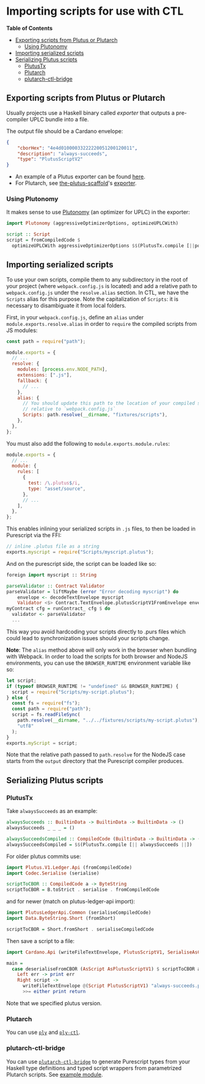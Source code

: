 # Importing scripts for use with CTL

**Table of Contents**
<!-- START doctoc generated TOC please keep comment here to allow auto update -->
<!-- DON'T EDIT THIS SECTION, INSTEAD RE-RUN doctoc TO UPDATE -->

- [Exporting scripts from Plutus or Plutarch](#exporting-scripts-from-plutus-or-plutarch)
  - [Using Plutonomy](#using-plutonomy)
- [Importing serialized scripts](#importing-serialized-scripts)
- [Serializing Plutus scripts](#serializing-plutus-scripts)
  - [PlutusTx](#plutustx)
  - [Plutarch](#plutarch)
  - [plutarch-ctl-bridge](#plutarch-ctl-bridge)

<!-- END doctoc generated TOC please keep comment here to allow auto update -->

## Exporting scripts from Plutus or Plutarch

Usually projects use a Haskell binary called *exporter* that outputs a pre-compiler UPLC bundle into a file.

The output file should be a Cardano envelope:

```json
{
    "cborHex": "4e4d01000033222220051200120011",
    "description": "always-succeeds",
    "type": "PlutusScriptV2"
}
```

- An example of a Plutus exporter can be found [here](https://github.com/Mr-Andersen/ctl-multisign-mre/blob/main/onchain/exporter/Main.hs).
- For Plutarch, see [the-plutus-scaffold](https://github.com/mlabs-haskell/the-plutus-scaffold)'s [exporter](https://github.com/mlabs-haskell/the-plutus-scaffold/tree/main/onchain/exporter).


### Using Plutonomy

It makes sense to use [Plutonomy](https://github.com/well-typed/plutonomy) (an optimizer for UPLC) in the exporter:

```haskell
import Plutonomy (aggressiveOptimizerOptions, optimizeUPLCWith)

script :: Script
script = fromCompiledCode $
  optimizeUPLCWith aggressiveOptimizerOptions $$(PlutusTx.compile [||policy||])
```

## Importing serialized scripts

To use your own scripts, compile them to any subdirectory in the root of your project (where `webpack.config.js` is located) and add a relative path to `webpack.config.js` under the `resolve.alias` section. In CTL, we have the `Scripts` alias for this purpose. Note the capitalization of `Scripts`: it is necessary to disambiguate it from local folders.

First, in your `webpack.config.js`, define an `alias` under `module.exports.resolve.alias` in order to `require` the compiled scripts from JS modules:

```javascript
const path = require("path");

module.exports = {
  // ...
  resolve: {
    modules: [process.env.NODE_PATH],
    extensions: [".js"],
    fallback: {
      // ...
    },
    alias: {
      // You should update this path to the location of your compiled scripts,
      // relative to `webpack.config.js`
      Scripts: path.resolve(__dirname, "fixtures/scripts"),
    },
  },
};
```

You must also add the following to `module.exports.module.rules`:

```javascript
module.exports = {
  // ...
  module: {
    rules: [
      {
        test: /\.plutus$/i,
        type: "asset/source",
      },
      // ...
    ],
  },
};
```

This enables inlining your serialized scripts in `.js` files, to then be loaded in Purescript via the FFI:

```javascript
// inline .plutus file as a string
exports.myscript = require("Scripts/myscript.plutus");
```

And on the purescript side, the script can be loaded like so:

```purescript
foreign import myscript :: String

parseValidator :: Contract Validator
parseValidator = liftMaybe (error "Error decoding myscript") do
    envelope <- decodeTextEnvelope myscript
    Validator <$> Contract.TextEnvelope.plutusScriptV1FromEnvelope envelope
myContract cfg = runContract_ cfg $ do
  validator <- parseValidator
  ...
```

This way you avoid hardcoding your scripts directly to .purs files which could lead to synchronization issues should your scripts change.

**Note**: The `alias` method above will only work in the browser when bundling with Webpack. In order to load the scripts for both browser and NodeJS environments, you can use the `BROWSER_RUNTIME` environment variable like so:

```javascript
let script;
if (typeof BROWSER_RUNTIME != "undefined" && BROWSER_RUNTIME) {
  script = require("Scripts/my-script.plutus");
} else {
  const fs = require("fs");
  const path = require("path");
  script = fs.readFileSync(
    path.resolve(__dirname, "../../fixtures/scripts/my-script.plutus"),
    "utf8"
  );
}
exports.myScript = script;
```

Note that the relative path passed to `path.resolve` for the NodeJS case starts from the `output` directory that the Purescript compiler produces.

## Serializing Plutus scripts

### PlutusTx

Take `alwaysSucceeds` as an example:
```haskell
alwaysSucceeds :: BuiltinData -> BuiltinData -> BuiltinData -> ()
alwaysSucceeds _ _ _ = ()

alwaysSucceedsCompiled :: CompiledCode (BuiltinData -> BuiltinData -> ())
alwaysSucceedsCompiled = $$(PlutusTx.compile [|| alwaysSucceeds ||])
```
For older plutus commits use:
```haskell
import Plutus.V1.Ledger.Api (fromCompiledCode)
import Codec.Serialise (serialise)

scriptToCBOR :: CompiledCode a -> ByteString
scriptToCBOR = B.toStrict . serialise . fromCompiledCode
```
and for newer (match on plutus-ledger-api import):
```haskell
import PlutusLedgerApi.Common (serialiseCompiledCode)
import Data.ByteString.Short (fromShort)

scriptToCBOR = Short.fromShort . serialiseCompiledCode
```
Then save a script to a file:
```haskell
import Cardano.Api (writeFileTextEnvelope, PlutusScriptV1, SerialiseAsCBOR (deserialiseFromCBOR), AsType (AsScript, AsPlutusScriptV1), Script)

main =
  case deserialiseFromCBOR (AsScript AsPlutusScriptV1) $ scriptToCBOR alwaysSucceedsCompiled of
    Left err -> print err
    Right script ->
      writeFileTextEnvelope @(Script PlutusScriptV1) "always-succeeds.plutus" (Just "My script") script
      >>= either print return
```
Note that we specified plutus version.

### Plutarch

You can use [`ply`](https://github.com/mlabs-haskell/ply) and [`ply-ctl`](https://github.com/mlabs-haskell/ply-ctl).

### plutarch-ctl-bridge

You can use [`plutarch-ctl-bridge`](https://github.com/mlabs-haskell/plutarch-ctl-bridge) to generate Purescript types from your Haskell type definitions and typed script wrappers from parametrized Plutarch scripts. See [example module](https://github.com/mlabs-haskell/plutarch-ctl-bridge/blob/main/example/Main.hs).
